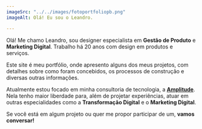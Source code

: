 ```yaml
---
imageSrc: "../../images/fotoportfoliopb.png"
imageAlt: Olá! Eu sou o Leandro.

---
```

Olá! Me chamo Leandro, sou designer especialista em **Gestão de Produto** e **Marketing Digital**. Trabalho há 20 anos com design em produtos e serviços.

Este site é meu portfólio, onde apresento alguns dos meus projetos, com detalhes sobre como foram concebidos, os processos de construção e diversas outras informações.

Atualmente estou focado em minha consultoria de tecnologia, a [**Amplitude**](https://amplitudetecnologia.com.br "Site Amplitude Tecnologia"). Nela tenho maior liberdade para, além de projetar experiências, atuar em outras especialidades como a **Transformação Digital** e o **Marketing Digital**.

Se você está em algum projeto ou quer me propor participar de um, **vamos conversar!**